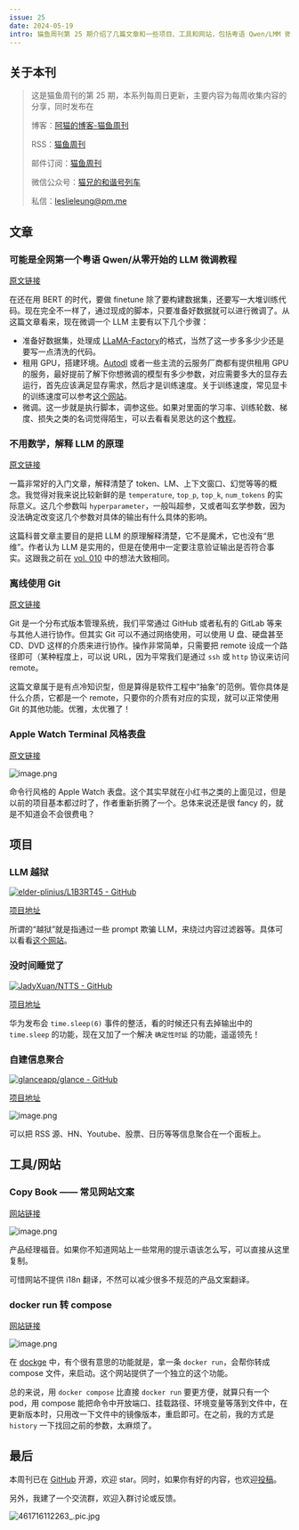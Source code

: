 ```yaml
---
issue: 25
date: 2024-05-19
intro: 猫鱼周刊第 25 期介绍了几篇文章和一些项目、工具和网站，包括粤语 Qwen/LMM 微调教程、LLM 原理解释、离线使用 Git、Apple Watch 表盘、LLM 越狱、没时间睡觉了、自建信息聚合、Copy Book、docker run 转 compose等。
---
```


## 关于本刊

> 这是猫鱼周刊的第 25 期，本系列每周日更新，主要内容为每周收集内容的分享，同时发布在
>
> 博客：[阿猫的博客-猫鱼周刊](https://ameow.xyz/categories/weekly)
>
> RSS：[猫鱼周刊](https://ameow.xyz/feed/categories/weekly.xml)
>
> 邮件订阅：[猫鱼周刊](https://quaily.com/ameow)
>
> 微信公众号：[猫兄的和谐号列车](http://img.ameow.xyz/202401141448662.png)
>
> 私信：[leslieleung@pm.me](mailto:leslieleung@pm.me)

## 文章

### 可能是全网第一个粤语 Qwen/从零开始的 LLM 微调教程

[原文链接](https://blog.stv.lol/archives/88/)

在还在用 BERT 的时代，要做 finetune 除了要构建数据集，还要写一大堆训练代码。现在完全不一样了，通过现成的脚本，只要准备好数据就可以进行微调了。从这篇文章看来，现在微调一个 LLM 主要有以下几个步骤：

- 准备好数据集，处理成 [LLaMA-Factory](https://github.com/hiyouga/LLaMA-Factory)的格式，当然了这一步多多少少还是要写一点清洗的代码。
- 租用 GPU，搭建环境。[Autodl](https://www.gpuhub.com) 或者一些主流的云服务厂商都有提供租用 GPU 的服务，最好提前了解下你想微调的模型有多少参数，对应需要多大的显存去运行，首先应该满足显存需求，然后才是训练速度。关于训练速度，常见显卡的训练速度可以参考[这个网站](https://tensordock.com/benchmarks)。
- 微调。这一步就是执行脚本，调参这些。如果对里面的学习率、训练轮数、梯度、损失之类的名词觉得陌生，可以去看看吴恩达的这个[教程](https://www.youtube.com/playlist?list=PLkDaE6sCZn6FNC6YRfRQc_FbeQrF8BwGI)。

### 不用数学，解释 LLM 的原理

[原文链接](https://blog.miguelgrinberg.com/post/how-llms-work-explained-without-math)

一篇非常好的入门文章，解释清楚了 token、LM、上下文窗口、幻觉等等的概念。我觉得对我来说比较新鲜的是 `temperature`, `top_p`, `top_k`, `num_tokens` 的实际意义。这几个参数叫 `hyperparameter`，一般叫超参，又或者叫玄学参数，因为没法确定改变这几个参数对具体的输出有什么具体的影响。

这篇科普文章主要目的是把 LLM 的原理解释清楚，它不是魔术，它也没有“思维”。作者认为 LLM 是实用的，但是在使用中一定要注意验证输出是否符合事实。这跟我之前在 [vol. 010](https://ameow.xyz/archives/weekly-010) 中的想法大致相同。

### 离线使用 Git

[原文链接](https://www.gibbard.me/using_git_offline/)

Git 是一个分布式版本管理系统，我们平常通过 GitHub 或者私有的 GitLab 等来与其他人进行协作。但其实 Git 可以不通过网络使用，可以使用 U 盘、硬盘甚至 CD、DVD 这样的介质来进行协作。操作非常简单，只需要把 remote 设成一个路径即可（某种程度上，可以说 URL，因为平常我们是通过 `ssh` 或 `http` 协议来访问 remote。

这篇文章属于是有点冷知识型，但是算得是软件工程中“抽象”的范例。管你具体是什么介质，它都是一个 remote，只要你的介质有对应的实现，就可以正常使用 Git 的其他功能。优雅，太优雅了！

### Apple Watch Terminal 风格表盘

[原文链接](https://anotherdayu.com/2024/5755/)

![image.png](https://img.ameow.xyz/202405191725837.png)

命令行风格的 Apple Watch 表盘。这个其实早就在小红书之类的上面见过，但是以前的项目基本都过时了，作者重新折腾了一个。总体来说还是很 fancy 的，就是不知道会不会很费电？

## 项目

### LLM 越狱

[![elder-plinius/L1B3RT45 - GitHub](https://gh-card.dev/repos/elder-plinius/L1B3RT45.svg)](https://github.com/elder-plinius/L1B3RT45)

[项目地址](https://github.com/elder-plinius/L1B3RT45)

所谓的“越狱”就是指通过一些 prompt 欺骗 LLM，来绕过内容过滤器等。具体可以看看[这个网站](https://learnprompting.org/docs/prompt_hacking/intro)。

### 没时间睡觉了

[![JadyXuan/NTTS - GitHub](https://gh-card.dev/repos/JadyXuan/NTTS.svg)](https://github.com/JadyXuan/NTTS)

[项目地址](https://github.com/JadyXuan/NTTS)

华为发布会 `time.sleep(6)` 事件的整活，看的时候还只有去掉输出中的 `time.sleep` 的功能，现在又加了一个解决 `确定性时延` 的功能，遥遥领先！

### 自建信息聚合

[![glanceapp/glance - GitHub](https://gh-card.dev/repos/glanceapp/glance.svg)](https://github.com/glanceapp/glance)

[项目地址](https://github.com/glanceapp/glance)

![image.png](https://img.ameow.xyz/202405191740414.png)

可以把 RSS 源、HN、Youtube、股票、日历等等信息聚合在一个面板上。

## 工具/网站

### Copy Book —— 常见网站文案

[网站链接](https://copybook.me/)

![image.png](https://img.ameow.xyz/202405191743473.png)

产品经理福音。如果你不知道网站上一些常用的提示语该怎么写，可以直接从这里复制。

可惜网站不提供 i18n 翻译，不然可以减少很多不规范的产品文案翻译。

### docker run 转 compose

[网站链接](https://www.composerize.com/)

![image.png](https://img.ameow.xyz/202405191746900.png)

在 [dockge](https://github.com/louislam/dockge) 中，有个很有意思的功能就是，拿一条 `docker run`，会帮你转成 compose 文件，来启动。这个网站提供了一个独立的这个功能。

总的来说，用 `docker compose` 比直接 `docker run` 要更方便，就算只有一个 pod，用 compose 能把命令中开放端口、挂载路径、环境变量等落到文件中，在更新版本时，只用改一下文件中的镜像版本，重启即可。在之前，我的方式是 `history` 一下找回之前的参数，太麻烦了。

## 最后

本周刊已在 [GitHub](https://github.com/LeslieLeung/cat-fish-weekly) 开源，欢迎 star。同时，如果你有好的内容，也欢迎[投稿](https://github.com/LeslieLeung/cat-fish-weekly/issues/new?assignees=LeslieLeung&labels=&projects=&template=recommendations.md)。

另外，我建了一个交流群，欢迎入群讨论或反馈。

![461716112263_.pic.jpg](https://img.ameow.xyz/202405191751641.jpg)
